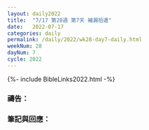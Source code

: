 ```yaml
---
layout: daily2022
title:  "7/17 第28週 第7天 補漏拾遺"
date:   2022-07-17
categories: daily
permalink: /daily/2022/wk28-day7-daily.html
weekNum: 28
dayNum: 7
cycle: 2022
---
```


{%- include BibleLinks2022.html -%}

### 禱告：

### 筆記與回應：
